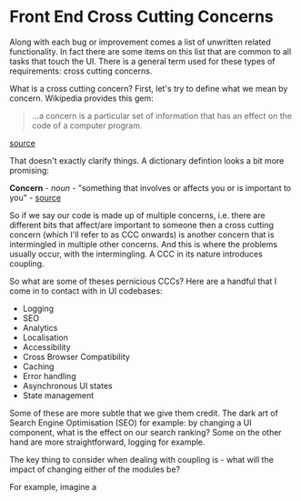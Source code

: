 # Front End Cross Cutting Concerns

Along with each bug or improvement comes a list of unwritten related functionality. 
In fact there are some items on this list that are common to all tasks that touch the UI.
There is a general term used for these types of requirements: cross cutting concerns.

What is a cross cutting concern? First, let's try to define what we mean by concern. 
Wikipedia provides this gem:

> ...a concern is a particular set of information that has an effect on the code of a computer program.

[source](https://en.wikipedia.org/wiki/Concern_(computer_science))

That doesn't exactly clarify things. A dictionary defintion looks a bit more promising:

**Concern** - _noun_ - "something that involves or affects you or is important to you" - [source](https://dictionary.cambridge.org/dictionary/english/concern)

So if we say our code is made up of multiple concerns, i.e. there are different bits that affect/are important to someone then a cross cutting concern (which I'll refer to as CCC onwards) is another concern that is intermingled in multiple other concerns.
And this is where the problems usually occur, with the intermingling. A CCC in its nature introduces coupling.

So what are some of theses pernicious CCCs? Here are a handful that I come in to contact with in UI codebases:

- Logging
- SEO
- Analytics
- Localisation
- Accessibility
- Cross Browser Compatibility
- Caching
- Error handling
- Asynchronous UI states
- State management

Some of these are more subtle that we give them credit. The dark art of Search Engine Optimisation (SEO) for example: by changing a UI component, what is the effect on our search ranking? Some on the other hand are more straightforward, logging for example.

The key thing to consider when dealing with coupling is - what will the impact of changing either of the modules be? 

For example, imagine a 
